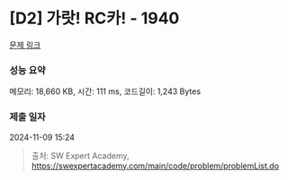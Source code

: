 # [D2] 가랏! RC카! - 1940 

[문제 링크](https://swexpertacademy.com/main/code/problem/problemDetail.do?contestProbId=AV5PjMgaALgDFAUq) 

### 성능 요약

메모리: 18,660 KB, 시간: 111 ms, 코드길이: 1,243 Bytes

### 제출 일자

2024-11-09 15:24



> 출처: SW Expert Academy, https://swexpertacademy.com/main/code/problem/problemList.do